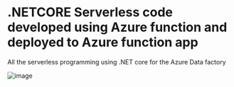 # .NETCORE Serverless code developed using Azure function and deployed to Azure function app

All the serverless programming using .NET core for the Azure Data factory

![image](https://user-images.githubusercontent.com/75774961/148869853-2ce59f5d-489f-47e5-898b-3af7a1374180.png)

